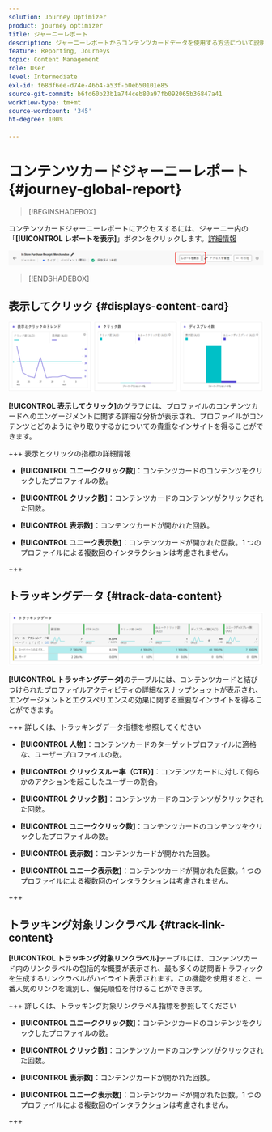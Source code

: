 ```yaml
---
solution: Journey Optimizer
product: journey optimizer
title: ジャーニーレポート
description: ジャーニーレポートからコンテンツカードデータを使用する方法について説明します
feature: Reporting, Journeys
topic: Content Management
role: User
level: Intermediate
exl-id: f68df6ee-d74e-46b4-a53f-b0eb50101e85
source-git-commit: b6fd60b23b1a744ceb80a97fb092065b36847a41
workflow-type: tm+mt
source-wordcount: '345'
ht-degree: 100%

---
```


# コンテンツカードジャーニーレポート {#journey-global-report}

>[!BEGINSHADEBOX]

コンテンツカードジャーニーレポートにアクセスするには、ジャーニー内の「**[!UICONTROL レポートを表示]**」ボタンをクリックします。[詳細情報](report-gs-cja.md)

![](assets/report-access-jo.png)

>[!ENDSHADEBOX]

## 表示してクリック {#displays-content-card}

![](assets/content-card-jo-display.png)

**[!UICONTROL 表示してクリック]**&#x200B;のグラフには、プロファイルのコンテンツカードへのエンゲージメントに関する詳細な分析が表示され、プロファイルがコンテンツとどのようにやり取りするかについての貴重なインサイトを得ることができます。

+++ 表示とクリックの指標の詳細情報

* **[!UICONTROL ユニーククリック数]**：コンテンツカードのコンテンツをクリックしたプロファイルの数。

* **[!UICONTROL クリック数]**：コンテンツカードのコンテンツがクリックされた回数。

* **[!UICONTROL 表示数]**：コンテンツカードが開かれた回数。

* **[!UICONTROL ユニーク表示数]**：コンテンツカードが開かれた回数。1 つのプロファイルによる複数回のインタラクションは考慮されません。

+++

## トラッキングデータ {#track-data-content}

![](assets/code-based-tracking-data.png)

**[!UICONTROL トラッキングデータ]**&#x200B;のテーブルには、コンテンツカードと結びつけられたプロファイルアクティビティの詳細なスナップショットが表示され、エンゲージメントとエクスペリエンスの効果に関する重要なインサイトを得ることができます。

+++ 詳しくは、トラッキングデータ指標を参照してください

* **[!UICONTROL 人物]**：コンテンツカードのターゲットプロファイルに適格な、ユーザープロファイルの数。

* **[!UICONTROL クリックスルー率（CTR）]**：コンテンツカードに対して何らかのアクションを起こしたユーザーの割合。

* **[!UICONTROL クリック数]**：コンテンツカードのコンテンツがクリックされた回数。

* **[!UICONTROL ユニーククリック数]**：コンテンツカードのコンテンツをクリックしたプロファイルの数。

* **[!UICONTROL 表示数]**：コンテンツカードが開かれた回数。

* **[!UICONTROL ユニーク表示数]**：コンテンツカードが開かれた回数。1 つのプロファイルによる複数回のインタラクションは考慮されません。

+++

## トラッキング対象リンクラベル {#track-link-content}

**[!UICONTROL トラッキング対象リンクラベル]**&#x200B;テーブルには、コンテンツカード内のリンクラベルの包括的な概要が表示され、最も多くの訪問者トラフィックを生成するリンクラベルがハイライト表示されます。この機能を使用すると、一番人気のリンクを識別し、優先順位を付けることができます。

+++ 詳しくは、トラッキング対象リンクラベル指標を参照してください

* **[!UICONTROL ユニーククリック数]**：コンテンツカードのコンテンツをクリックしたプロファイルの数。

* **[!UICONTROL クリック数]**：コンテンツカードのコンテンツがクリックされた回数。

* **[!UICONTROL 表示数]**：コンテンツカードが開かれた回数。

* **[!UICONTROL ユニーク表示数]**：コンテンツカードが開かれた回数。1 つのプロファイルによる複数回のインタラクションは考慮されません。

+++
